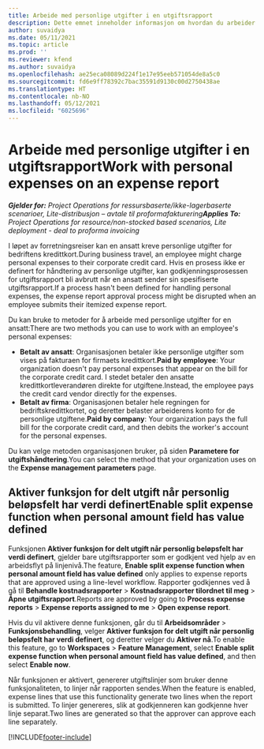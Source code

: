 ```yaml
---
title: Arbeide med personlige utgifter i en utgiftsrapport
description: Dette emnet inneholder informasjon om hvordan du arbeider med personlige utgifter som påløper for ansatte når de reiser i forretningsformål.
author: suvaidya
ms.date: 05/11/2021
ms.topic: article
ms.prod: ''
ms.reviewer: kfend
ms.author: suvaidya
ms.openlocfilehash: ae25eca08089d224f1e17e95eeb571054de8a5c0
ms.sourcegitcommit: fd6e9ff78392c7bac35591d9130c00d2750438ae
ms.translationtype: HT
ms.contentlocale: nb-NO
ms.lasthandoff: 05/12/2021
ms.locfileid: "6025696"
---
```

# <a name="work-with-personal-expenses-on-an-expense-report"></a><span data-ttu-id="653a7-103">Arbeide med personlige utgifter i en utgiftsrapport</span><span class="sxs-lookup"><span data-stu-id="653a7-103">Work with personal expenses on an expense report</span></span>

<span data-ttu-id="653a7-104">_**Gjelder for:** Project Operations for ressursbaserte/ikke-lagerbaserte scenarioer, Lite-distribusjon – avtale til proformafakturering_</span><span class="sxs-lookup"><span data-stu-id="653a7-104">_**Applies To:** Project Operations for resource/non-stocked based scenarios, Lite deployment - deal to proforma invoicing_</span></span>

<span data-ttu-id="653a7-105">I løpet av forretningsreiser kan en ansatt kreve personlige utgifter for bedriftens kredittkort.</span><span class="sxs-lookup"><span data-stu-id="653a7-105">During business travel, an employee might charge personal expenses to their corporate credit card.</span></span> <span data-ttu-id="653a7-106">Hvis en prosess ikke er definert for håndtering av personlige utgifter, kan godkjenningsprosessen for utgiftsrapport bli avbrutt når en ansatt sender sin spesifiserte utgiftsrapport.</span><span class="sxs-lookup"><span data-stu-id="653a7-106">If a process hasn't been defined for handling personal expenses, the expense report approval process might be disrupted when an employee submits their itemized expense report.</span></span>

<span data-ttu-id="653a7-107">Du kan bruke to metoder for å arbeide med personlige utgifter for en ansatt:</span><span class="sxs-lookup"><span data-stu-id="653a7-107">There are two methods you can use to work with an employee's personal expenses:</span></span>

  - <span data-ttu-id="653a7-108">**Betalt av ansatt**: Organisasjonen betaler ikke personlige utgifter som vises på fakturaen for firmaets kredittkort.</span><span class="sxs-lookup"><span data-stu-id="653a7-108">**Paid by employee**: Your organization doesn't pay personal expenses that appear on the bill for the corporate credit card.</span></span> <span data-ttu-id="653a7-109">I stedet betaler den ansatte kredittkortleverandøren direkte for utgiftene.</span><span class="sxs-lookup"><span data-stu-id="653a7-109">Instead, the employee pays the credit card vendor directly for the expenses.</span></span> 
  - <span data-ttu-id="653a7-110">**Betalt av firma**: Organisasjonen betaler hele regningen for bedriftskredittkortet, og deretter belaster arbeiderens konto for de personlige utgiftene.</span><span class="sxs-lookup"><span data-stu-id="653a7-110">**Paid by company**: Your organization pays the full bill for the corporate credit card, and then debits the worker's account for the personal expenses.</span></span>

<span data-ttu-id="653a7-111">Du kan velge metoden organisasjonen bruker, på siden **Parametere for utgiftshåndtering**.</span><span class="sxs-lookup"><span data-stu-id="653a7-111">You can select the method that your organization uses on the **Expense management parameters** page.</span></span>


## <a name="enable-split-expense-function-when-personal-amount-field-has-value-defined"></a><span data-ttu-id="653a7-112">Aktiver funksjon for delt utgift når personlig beløpsfelt har verdi definert</span><span class="sxs-lookup"><span data-stu-id="653a7-112">Enable split expense function when personal amount field has value defined</span></span>

<span data-ttu-id="653a7-113">Funksjonen **Aktiver funksjon for delt utgift når personlig beløpsfelt har verdi definert**, gjelder bare utgiftsrapporter som er godkjent ved hjelp av en arbeidsflyt på linjenivå.</span><span class="sxs-lookup"><span data-stu-id="653a7-113">The feature, **Enable split expense function when personal amount field has value defined** only applies to expense reports that are approved using a line-level workflow.</span></span> <span data-ttu-id="653a7-114">Rapporter godkjennes ved å gå til **Behandle kostnadsrapporter** > **Kostnadsrapporter tilordnet til meg** > **Åpne utgiftsrapport**.</span><span class="sxs-lookup"><span data-stu-id="653a7-114">Reports are approved by going to **Process expense reports** > **Expense reports assigned to me** > **Open expense report**.</span></span> 

<span data-ttu-id="653a7-115">Hvis du vil aktivere denne funksjonen, går du til **Arbeidsområder** > **Funksjonsbehandling**, velger **Aktiver funksjon for delt utgift når personlig beløpsfelt har verdi definert**, og deretter velger du **Aktiver nå**.</span><span class="sxs-lookup"><span data-stu-id="653a7-115">To enable this feature, go to **Workspaces** > **Feature Management**, select **Enable split expense function when personal amount field has value defined**, and then select **Enable now**.</span></span> 

<span data-ttu-id="653a7-116">Når funksjonen er aktivert, genererer utgiftslinjer som bruker denne funksjonaliteten, to linjer når rapporten sendes.</span><span class="sxs-lookup"><span data-stu-id="653a7-116">When the feature is enabled, expense lines that use this functionality generate two lines when the report is submitted.</span></span> <span data-ttu-id="653a7-117">To linjer genereres, slik at godkjenneren kan godkjenne hver linje separat.</span><span class="sxs-lookup"><span data-stu-id="653a7-117">Two lines are generated so that the approver can approve each line separately.</span></span>


[!INCLUDE[footer-include](../includes/footer-banner.md)]
